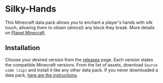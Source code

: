 # Silky-Hands

This Minecraft data pack allows you to enchant a player's hands with silk touch,
allowing them to obtain (almost) any block they break.
More details on [Planet Minecraft](https://www.planetminecraft.com/data-pack/silky-hands).

## Installation

Choose your desired version from the [releases](https://github.com/One-Nose/Silky-Hands/releases) page.
Each version states the compatible Minecraft versions.
From the list of assets, download `Source code (zip)` and install it like any other data pack.
If you never downloaded a data pack,
[here are the instructions](https://www.planetminecraft.com/blog/how-to-download-and-install-minecraft-data-packs/).
